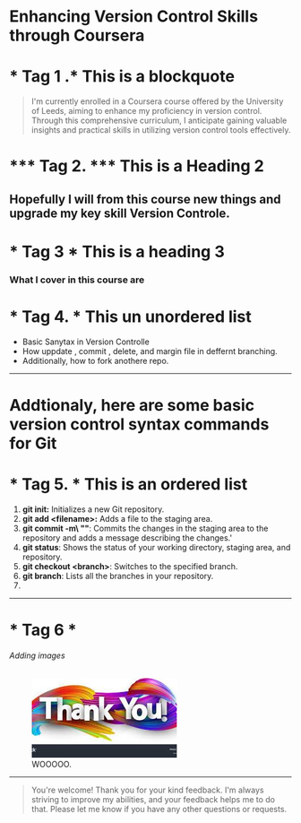 # Enhancing Version Control Skills through Coursera 

 # \* Tag 1 .*  This is a blockquote
> I'm currently enrolled in a Coursera course offered by the University of Leeds, aiming to enhance my proficiency in version control. Through this comprehensive curriculum, I anticipate gaining valuable insights and practical skills in utilizing version control tools effectively.
 # *** Tag 2. ***  This is a Heading 2
## Hopefully I will from this course new things and upgrade my key skill **Version Controle**.
 # * Tag 3 *  This is a heading 3
### What I cover in this course are
 # \* Tag 4. *   This un unordered list
- Basic Sanytax in Version Controlle
- How uppdate , commit , delete, and margin file in deffernt branching.
- Additionally, how to fork anothere repo.

---
# Addtionaly, here are some basic version control syntax commands for Git
 # \* Tag 5. *  This is an ordered list
1. **git init:** Initializes a new Git repository.
2. **git add \<filename>:** Adds a file to the staging area.
3. **git commit -m\ "<message>"**: Commits the changes in the staging area to the repository and adds a message describing the changes.'
4. **git status**: Shows the status of your working directory, staging area, and repository.
5. **git checkout \<branch>**: Switches to the specified branch.
6. **git branch**: Lists all the branches in your repository.
7. 
---
 # * Tag 6 *
 ###### Adding images

<figure>
    <img src="imag1.jpg"
         alt="Thank You!!">
    <figcaption>WOOOOO.</figcaption>
</figure>

***

> You're welcome! Thank you for your kind feedback. I'm always striving to improve my abilities, and your feedback helps me to do that. Please let me know if you have any other questions or requests.

